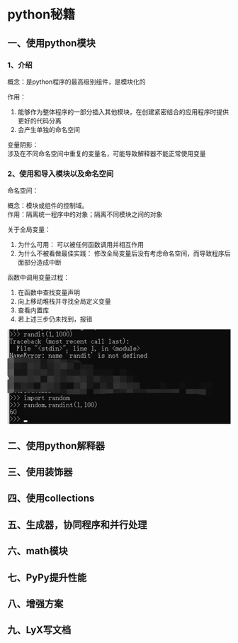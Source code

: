 # python秘籍

## 一、使用python模块

###  1、介绍

概念：是python程序的最高级别组件，是模块化的

作用：

1. 能够作为整体程序的一部分插入其他模块，在创建紧密结合的应用程序时提供更好的代码分离
2. 会产生单独的命名空间

变量阴影：  
涉及在不同命名空间中重复的变量名，可能导致解释器不能正常使用变量

### 2、使用和导入模块以及命名空间

 命名空间：

概念：模块或组件的控制域。  
作用：隔离统一程序中的对象；隔离不同模块之间的对象

 关于全局变量：

1. 为什么可用： 可以被任何函数调用并相互作用
2. 为什么不被看做最佳实践： 修改全局变量后没有考虑命名空间，而导致程序后面部分造成中断



 函数中调用变量过程：

1. 在函数中查找变量声明
2. 向上移动堆栈并寻找全局定义变量
3. 查看内置库
4. 若上述三步仍未找到，报错

![&#x5B9E;&#x4F8B;](../../.gitbook/assets/image%20%28527%29.png)



## 二、使用python解释器

## 三、使用装饰器

## 四、使用collections

## 五、生成器，协同程序和并行处理

## 六、math模块

## 七、PyPy提升性能

## 八、增强方案

## 九、LyX写文档

